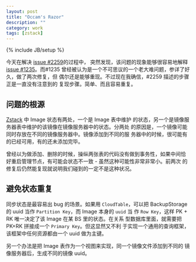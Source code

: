 ```yaml
---
layout: post
title: "Occam's Razor"
description: ""
category: work
tags: [zstack]
---
```

{% include JB/setup %}

今天在解决
[issue #2259](https://github.com/zstackio/issues/issues/2259)的过程中，
突然发现，该问题的现象能够很容易地解释
[issue #1235](https://github.com/zstackio/issues/issues/1235)。而#1235
曾经被认为是一个不可思议的一个老大难问题，参详了好久，做了两次修复，但
偶尔还是能够重现。不过现在我确信，#2259 描述的步骤正是一直没有注意到的
复现步骤。简单、而且容易重复。

## 问题的根源

[Zstack](http://zstack.org) 中 Image 状态有两处，一个是 Image 表中维护
的状态，另一个是镜像服务器表中维护的该镜像在镜像服务器中的状态。分两处
的原因是，一个镜像可能同时存放在不同的镜像服务器中。镜像添加到不同的服
务器中的时候，很可能有的已经可用，有的还未添加完毕。

曾经以为做添加、删除的时候，操纵两张表的代码没有做到事务性，如果中间恰
好重启管理节点，有可能会状态不一致 - 虽然这种可能性非常非常小。前两次
的修复后仍然能复现就说明我们碰到的一定不是这种状况。

## 避免状态重复

同步状态是最容易出 bug 的场景。如果用 `CloudTable`，可以把
BackupStorage 的 uuid 当作 `Partition Key`，而 Image 本身的 `uuid` 当
作 `Row Key`，这样 PK + RK 唯一决定了该 Image 在某 BS 里的状态。在关系
型数据库里面，就需要把 PK+RK 拼接成一个 `Primary Key`。但这显然又不利
于实现一个通用的查询框架，该框架中任何资源都由一个 uuid 做为主键。

另一个办法是把 Image 表作为一个视图来实现，同一个镜像文件添加到不同的
镜像服务器后，生成不同的镜像 uuid。
